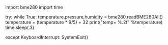 
import bme280
import time

try:
    while True:
        temperature,pressure,humidity = bme280.readBME280All()
        temperature = (temperature * 9/5) + 32
        print("temp= %.2f" %temperature)
        time.sleep(.3)
        
        
except KeyboardInterrupt:
    SystemExit()
